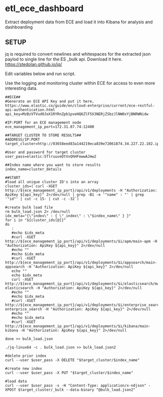 # etl_ece_dashboard
Extract deployment data from ECE and load it into Kibana for analysis and dashboarding

## SETUP
jq is required to convert newlines and whitespaces for the extracted json paylod to single line for the ES _bulk api.
Download it here. https://stedolan.github.io/jq/

Edit variables below and run script.

Use the logging and monitoring cluster within ECE for access to even more interesting data.


```
##ECE##
#Generate an ECE API Key and put it here, https://www.elastic.co/guide/en/cloud-enterprise/current/ece-restful-api-authentication.html
api_key=MzBzVTVud0JoX1RYRnZpb1pveHQ6ZlF5X3NERjZSbzJlNW0xYjBNRWNidw

#IP:PORT for an ECE management node
ece_management_ip_port=172.31.87.74:12400

##TARGET CLUSTER TO STORE RESULTS##
#ADDRESS/IP:PORT
target_cluster=http://03658eed83a144219eca839e72061874.34.227.22.102.ip.es.io:9200

#User and password for target cluster
user_pass=elastic:STlruuveDtVvQhHFewwAJmw2

##Index name where you want to store results
index_name=cluster_details

##START
#load all unique cluster ID's into an array
cluster_ids=(`curl -XGET http://${ece_management_ip_port}/api/v1/deployments -H "Authorization: ApiKey ${api_key}" 2>/dev/null | grep -B1 -e '"name" : "' | grep '"id"' | cut -c 15- | cut -c -32`)

#create bulk load file
rm bulk_load.json 2> /dev/null
idx_meta="{\"index\" : { \"_index\" : \"$index_name\" } }"
for i in "${cluster_ids[@]}"
do
   :
   #echo $idx_meta
   #curl -XGET http://${ece_management_ip_port}/api/v1/deployments/$i/apm/main-apm -H "Authorization: ApiKey ${api_key}" 2>/dev/null
   #echo ""
   #echo $idx_meta
   #curl -XGET http://${ece_management_ip_port}/api/v1/deployments/$i/appsearch/main-appsearch -H "Authorization: ApiKey ${api_key}" 2>/dev/null
   echo ""
   echo $idx_meta
   curl -XGET http://${ece_management_ip_port}/api/v1/deployments/$i/elasticsearch/main-elasticsearch -H "Authorization: ApiKey ${api_key}" 2>/dev/null
   #echo ""
   #echo $idx_meta
   #curl -XGET http://${ece_management_ip_port}/api/v1/deployments/$i/enterprise_search/main-enterprice_search -H "Authorization: ApiKey ${api_key}" 2>/dev/null
   #echo ""
   #echo $idx_meta
   #curl -XGET http://${ece_management_ip_port}/api/v1/deployments/$i/kibana/main-kibana -H "Authorization: ApiKey ${api_key}" 2>/dev/null

done >> bulk_load.json

./jq-linux64 -c . bulk_load.json >> bulk_load.json2

#delete prior index
curl --user $user_pass -X DELETE "$target_cluster/$index_name"

#create new index
curl --user $user_pass -X PUT "$target_cluster/$index_name"

#load data
curl --user $user_pass -s -H "Content-Type: application/x-ndjson" -XPOST $target_cluster/_bulk --data-binary "@bulk_load.json2"
```

